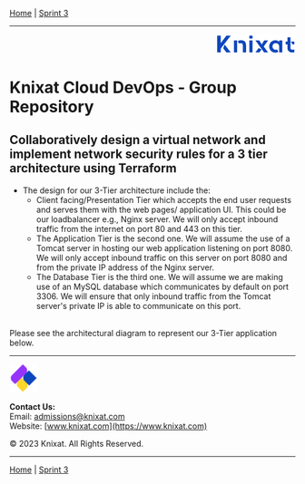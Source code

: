 [Home](README.md) | [Sprint 3](./sprint-3/README.md)

---

<p align="right">
    <img src="./.assets/logo-02.png" width="140x" />
</p>

# Knixat Cloud DevOps - Group Repository

## Collaboratively design a virtual network and implement network security rules for a 3 tier architecture using Terraform
- The design for our 3-Tier architecture include the:
  - Client facing/Presentation Tier which accepts the end user requests and serves them with the web pages/ application UI. This could be our loadbalancer e.g., Nginx server. We will only accept inbound traffic from the internet on port 80 and 443 on this tier.
  - The Application Tier is the second one. We will assume the use of a Tomcat server in hosting our web application listening on port 8080. We will only accept inbound traffic on this server on port 8080 and from the private IP address of the Nginx server.
  - The Database Tier is the third one. We will assume we are making use of an MySQL database which communicates by default on port 3306. We will ensure that only inbound traffic from the Tomcat server's private IP is able to communicate on this port.

<br> Please see the architectural diagram to represent our 3-Tier application below.

---

<p align="left">
    <img src="./.assets/logo-03.png" width="50x" />
</p>

**Contact Us:**  
Email: [admissions@knixat.com](mailto:admissions@email.com)  
Website: [www.knixat.com](https://www.knixat.com)

&copy; 2023 Knixat. All Rights Reserved.

---

[Home](README.md) | [Sprint 3](./sprint-3/README.md)
